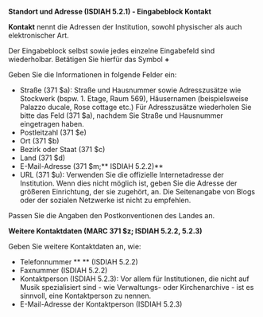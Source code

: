 **Standort und Adresse (ISDIAH 5.2.1) - Eingabeblock Kontakt**  

**Kontakt** nennt die Adressen der Institution, sowohl physischer als auch elektronischer Art.

Der Eingabeblock selbst sowie jedes einzelne Eingabefeld sind wiederholbar. Betätigen Sie hierfür das Symbol **+**

Geben Sie die Informationen in folgende Felder ein:

- Straße (371 $a): Straße und Hausnummer sowie Adresszusätze wie Stockwerk (bspw. 1. Etage, Raum 569), Häusernamen (beispielsweise Palazzo ducale, Rose cottage etc.) Für Adresszusätze wiederholen Sie bitte das Feld (371 $a), nachdem Sie Straße und Hausnummer eingetragen haben. 
- Postleitzahl (371 $e)
- Ort (371 $b)
- Bezirk oder Staat (371 $c)
- Land (371 $d)
- E-Mail-Adresse (371 $m;** ISDIAH 5.2.2)**  
- URL (371 $u): Verwenden Sie die offizielle Internetadresse der Institution. Wenn dies nicht möglich ist, geben Sie die Adresse der größeren Einrichtung, der sie zugehört, an. Die Seitenangabe von Blogs oder der sozialen Netzwerke ist nicht zu empfehlen. 

Passen Sie die Angaben den Postkonventionen des Landes an. 

**Weitere Kontaktdaten (MARC 371 $z; ISDIAH 5.2.2, 5.2.3)**

Geben Sie weitere Kontaktdaten an, wie:

- Telefonnummer  ** ** (ISDIAH 5.2.2)
- Faxnummer (ISDIAH 5.2.2)
- Kontaktperson  (ISDIAH 5.2.3): Vor allem für Institutionen, die nicht auf Musik spezialisiert sind - wie Verwaltungs- oder Kirchenarchive - ist es sinnvoll, eine Kontaktperson zu nennen.   
- E-Mail-Adresse der Kontaktperson  (ISDIAH 5.2.3)